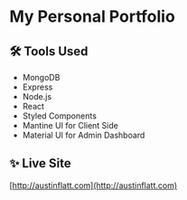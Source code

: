 # My Personal Portfolio

## 🛠 Tools Used
* MongoDB
* Express
* Node.js
* React
* Styled Components
* Mantine UI for Client Side
* Material UI for Admin Dashboard

## ✨ Live Site

[http://austinflatt.com](http://austinflatt.com)